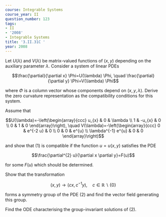 ```yaml
---
course: Integrable Systems
course_year: II
question_number: 123
tags:
- II
- '2008'
- Integrable Systems
title: '3.II.31C '
year: 2008
---
```



Let $U(\lambda)$ and $V(\lambda)$ be matrix-valued functions of $(x, y)$ depending on the auxiliary parameter $\lambda$. Consider a system of linear PDEs

$$\frac{\partial}{\partial x} \Phi=U(\lambda) \Phi, \quad \frac{\partial}{\partial y} \Phi=V(\lambda) \Phi$$

where $\Phi$ is a column vector whose components depend on $(x, y, \lambda)$. Derive the zero curvature representation as the compatibility conditions for this system.

Assume that

$$U(\lambda)=-\left(\begin{array}{ccc}
u_{x} & 0 & \lambda \\
1 & -u_{x} & 0 \\
0 & 1 & 0
\end{array}\right), \quad V(\lambda)=-\left(\begin{array}{ccc}
0 & e^{-2 u} & 0 \\
0 & 0 & e^{u} \\
\lambda^{-1} e^{u} & 0 & 0
\end{array}\right)$$

and show that (1) is compatible if the function $u=u(x, y)$ satisfies the PDE

$$\frac{\partial^{2} u}{\partial x \partial y}=F(u)$$

for some $F(u)$ which should be determined.

Show that the transformation

$$(x, y) \longrightarrow\left(c x, c^{-1} y\right), \quad c \in \mathbb{R} \backslash\{0\}$$

forms a symmetry group of the PDE (2) and find the vector field generating this group.

Find the ODE characterising the group-invariant solutions of (2).